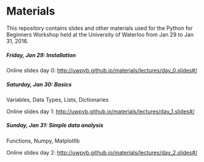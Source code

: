 # Materials

This repository contains slides and other materials used for the Python for
Beginners Workshop held at the University of Waterloo from Jan 29 to Jan 31,
2016.

##### Friday, Jan 29: Installation
Online slides day 0: http://uwpyb.github.io/materials/lectures/day_0.slides#/

##### Saturday, Jan 30: Basics
Variables, Data Types, Lists, Dictionaries

Online slides day 1: http://uwpyb.github.io/materials/lectures/day_1.slides#/

##### Sunday, Jan 31: Simple data analysis
Functions, Numpy, Matplotlib

Online slides day 2: http://uwpyb.github.io/materials/lectures/day_2.slides#/

